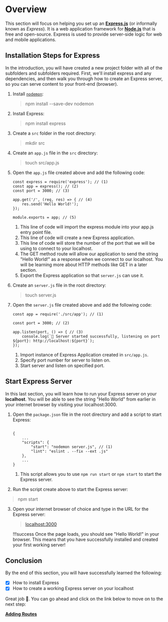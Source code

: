# Overview

This section will focus on helping you set up an [**Express.js**](https://expressjs.com/) (or informally known as *Express*).
It is a web application framework for [**Node.js**](https://nodejs.org/) that is free and open-source. 
Express is used to provide server-side logic for web and mobile applications.

## Installation Steps for Express

In the introduction, you will have created a new project folder with all of the subfolders and subfolders required. First, we'll install express and any dependencies, and then walk you through how to create an Express server, so you can serve content to your front-end (browser).

1. Install [`nodemon`](https://github.com/remy/nodemon):
    > npm install --save-dev nodemon

2. Install Express:
    > npm install express

3. Create a `src` folder in the root directory:
    > mkdir src

4. Create an `app.js` file in the `src` directory:
    > touch src/app.js


5. Open the `app.js` file created above and add the following code:

    ``` { .js .annotate} 
    const express = require('express'); // (1)
    const app = express(); // (2)
    const port = 3000; // (3)
      
    app.get('/', (req, res) => { // (4)
        res.send('Hello World!');
    });
      
    module.exports = app; // (5)
    ```

    1. This line of code will import the express module into your app.js entry point file.
    2. This line of code will create a new Express application.
    3. This line of code will store the number of the port that we will be using to connect to your localhost.
    4. The GET method route will allow our application to send the string "Hello World!" as a response when we connect to our localhost. You will be learning more about HTTP methods like GET in a later section.
    5. Export the Express application so that `server.js` can use it.
   

6. Create an `server.js` file in the root directory:
    > touch server.js


7. Open the `server.js` file created above and add the following code:

      ``` { .js .annotate }
      const app = require('./src/app'); // (1)
      
      const port = 3000; // (2)
      
      app.listen(port, () => { // (3)
          console.log(`🚀 Server started successfully, listening on port ${port}: http://localhost:${port}`);
      });
      
      ```
      1. Import instance of Express Application created in `src/app.js`.
      2. Specify port number for server to listen on.
      3. Start server and listen on specified port.
   
## Start Express Server

In this last section, you will learn how to run your Express server on your **localhost**. You will be able to see the string "Hello World" from earlier in your internet browser by visiting your localhost:3000.

1. Open the `package.json` file in the root directory and add a script to start Express:

    ``` { .js .annotate hl_lines="4"} 
    
    {
        ...
        "scripts": {
            "start": "nodemon server.js", // (1)
            "lint": "eslint . --fix --ext .js"
        },
        ...
    }
    ```
    
    1. This script allows you to use `npm run start` or `npm start` to start the Express server.

2. Run the script create above to start the Express server:
> npm start

3. Open your internet browser of choice and type in the URL for the Express server:
    > [localhost:3000](http://localhost:3000)

    !!!success
        Once the page loads, you should see "Hello World!" in your browser.
        This means that you have successfully installed and created your first working server!

[comment]: <> (    ![Express Success]&#40;images/installing-express-step3b.png&#41;{ align=left })


## Conclusion

By the end of this section, you will have successfully learned the following:

- [x] How to install Express
- [x] How to create a working Express server on your localhost

Great job 🤗. You can go ahead and click on the link below to move on to the next step:

**[Adding Routes](/pages/routes)**
